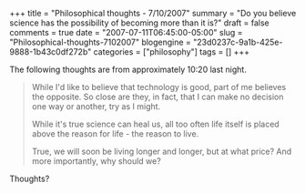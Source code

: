 +++
title = "Philosophical thoughts - 7/10/2007"
summary = "Do you believe science has the possibility of becoming more than it is?"
draft = false
comments = true
date = "2007-07-11T06:45:00-05:00"
slug = "Philosophical-thoughts-7102007"
blogengine = "23d0237c-9a1b-425e-9888-1b43c0df272b"
categories = ["philosophy"]
tags = []
+++

<p>
The following thoughts are from approximately 10:20 last night.
</p>
<blockquote>
	<p>
	While I&#39;d like to believe that technology is good, part of me believes the opposite. So close are they, in fact, that I can make no decision one way or another, try as I might.
	</p>
	<p>
	While it&#39;s true science can heal us, all too often life itself is placed above the reason for life - the reason to live.
	</p>
	<p>
	True, we will soon be living longer and longer, but at what price? And more importantly, why should we?
	</p>
</blockquote>
<p>
Thoughts?
</p>


